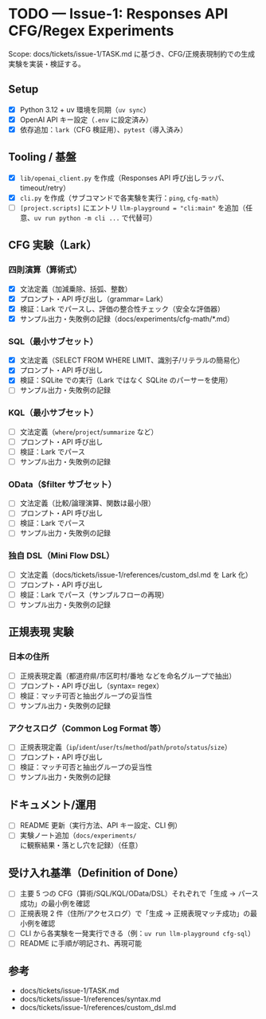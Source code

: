 # TODO — Issue-1: Responses API CFG/Regex Experiments

Scope: docs/tickets/issue-1/TASK.md に基づき、CFG/正規表現制約での生成実験を実装・検証する。

## Setup

- [x] Python 3.12 + uv 環境を同期（`uv sync`）
- [x] OpenAI API キー設定（`.env` に設定済み）
- [x] 依存追加：`lark`（CFG 検証用）、`pytest`（導入済み）

## Tooling / 基盤

- [x] `lib/openai_client.py` を作成（Responses API 呼び出しラッパ、timeout/retry）
- [x] `cli.py` を作成（サブコマンドで各実験を実行：`ping`, `cfg-math`）
- [ ] `[project.scripts]` にエントリ `llm-playground = "cli:main"` を追加（任意、`uv run python -m cli ...` で代替可）

## CFG 実験（Lark）

### 四則演算（算術式）

- [x] 文法定義（加減乗除、括弧、整数）
- [x] プロンプト・API 呼び出し（grammar= Lark）
- [x] 検証：Lark でパースし、評価の整合性チェック（安全な評価器）
- [x] サンプル出力・失敗例の記録（docs/experiments/cfg-math/\*.md）

### SQL（最小サブセット）

- [x] 文法定義（SELECT FROM WHERE LIMIT、識別子/リテラルの簡易化）
- [x] プロンプト・API 呼び出し
- [x] 検証：SQLite での実行（Lark ではなく SQLite のパーサーを使用）
- [ ] サンプル出力・失敗例の記録

### KQL（最小サブセット）

- [ ] 文法定義（`where`/`project`/`summarize` など）
- [ ] プロンプト・API 呼び出し
- [ ] 検証：Lark でパース
- [ ] サンプル出力・失敗例の記録

### OData（$filter サブセット）

- [ ] 文法定義（比較/論理演算、関数は最小限）
- [ ] プロンプト・API 呼び出し
- [ ] 検証：Lark でパース
- [ ] サンプル出力・失敗例の記録

### 独自 DSL（Mini Flow DSL）

- [ ] 文法定義（docs/tickets/issue-1/references/custom_dsl.md を Lark 化）
- [ ] プロンプト・API 呼び出し
- [ ] 検証：Lark でパース（サンプルフローの再現）
- [ ] サンプル出力・失敗例の記録

## 正規表現 実験

### 日本の住所

- [ ] 正規表現定義（都道府県/市区町村/番地 などを命名グループで抽出）
- [ ] プロンプト・API 呼び出し（syntax= regex）
- [ ] 検証：マッチ可否と抽出グループの妥当性
- [ ] サンプル出力・失敗例の記録

### アクセスログ（Common Log Format 等）

- [ ] 正規表現定義（`ip`/`ident`/`user`/`ts`/`method`/`path`/`proto`/`status`/`size`）
- [ ] プロンプト・API 呼び出し
- [ ] 検証：マッチ可否と抽出グループの妥当性
- [ ] サンプル出力・失敗例の記録

## ドキュメント/運用

- [ ] README 更新（実行方法、API キー設定、CLI 例）
- [ ] 実験ノート追加（`docs/experiments/` に観察結果・落とし穴を記録）（任意）

## 受け入れ基準（Definition of Done）

- [ ] 主要 5 つの CFG（算術/SQL/KQL/OData/DSL）それぞれで「生成 → パース成功」の最小例を確認
- [ ] 正規表現 2 件（住所/アクセスログ）で「生成 → 正規表現マッチ成功」の最小例を確認
- [ ] CLI から各実験を一発実行できる（例：`uv run llm-playground cfg-sql`）
- [ ] README に手順が明記され、再現可能

## 参考

- docs/tickets/issue-1/TASK.md
- docs/tickets/issue-1/references/syntax.md
- docs/tickets/issue-1/references/custom_dsl.md
